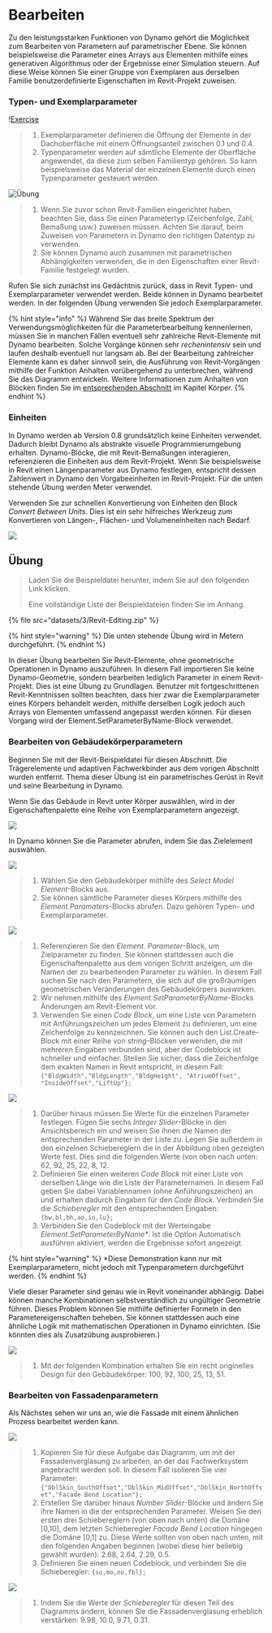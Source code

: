 # Bearbeiten

Zu den leistungsstarken Funktionen von Dynamo gehört die Möglichkeit zum Bearbeiten von Parametern auf parametrischer Ebene. Sie können beispielsweise die Parameter eines Arrays aus Elementen mithilfe eines generativen Algorithmus oder der Ergebnisse einer Simulation steuern. Auf diese Weise können Sie einer Gruppe von Exemplaren aus derselben Familie benutzerdefinierte Eigenschaften im Revit-Projekt zuweisen.

### Typen- und Exemplarparameter

\![Exercise](<../.gitbook/assets/32 (2).jpg>)

> 1. Exemplarparameter definieren die Öffnung der Elemente in der Dachoberfläche mit einem Öffnungsanteil zwischen 0.1 und 0.4.
> 2. Typenparameter werden auf sämtliche Elemente der Oberfläche angewendet, da diese zum selben Familientyp gehören. So kann beispielsweise das Material der einzelnen Elemente durch einen Typenparameter gesteuert werden.

![Übung](../.gitbook/assets/params.jpg)

> 1. Wenn Sie zuvor schon Revit-Familien eingerichtet haben, beachten Sie, dass Sie einen Parametertyp (Zeichenfolge, Zahl, Bemaßung usw.) zuweisen müssen. Achten Sie darauf, beim Zuweisen von Parametern in Dynamo den richtigen Datentyp zu verwenden.
> 2. Sie können Dynamo auch zusammen mit parametrischen Abhängigkeiten verwenden, die in den Eigenschaften einer Revit-Familie festgelegt wurden.

Rufen Sie sich zunächst ins Gedächtnis zurück, dass in Revit Typen- und Exemplarparameter verwendet werden. Beide können in Dynamo bearbeitet werden. In der folgenden Übung verwenden Sie jedoch Exemplarparameter.

{% hint style="info" %} Während Sie das breite Spektrum der Verwendungsmöglichkeiten für die Parameterbearbeitung kennenlernen, müssen Sie in manchen Fällen eventuell sehr zahlreiche Revit-Elemente mit Dynamo bearbeiten. Solche Vorgänge können sehr _rechenintensiv_ sein und laufen deshalb eventuell nur langsam ab. Bei der Bearbeitung zahlreicher Elemente kann es daher sinnvoll sein, die Ausführung von Revit-Vorgängen mithilfe der Funktion Anhalten vorübergehend zu unterbrechen, während Sie das Diagramm entwickeln. Weitere Informationen zum Anhalten von Blöcken finden Sie im [entsprechenden Abschnitt](../essential-nodes-and-concepts/5\_geometry-for-computational-design/5-6\_solids.md#freezing) im Kapitel Körper. {% endhint %}

### Einheiten

In Dynamo werden ab Version 0.8 grundsätzlich keine Einheiten verwendet. Dadurch bleibt Dynamo als abstrakte visuelle Programmierumgebung erhalten. Dynamo-Blöcke, die mit Revit-Bemaßungen interagieren, referenzieren die Einheiten aus dem Revit-Projekt. Wenn Sie beispielsweise in Revit einen Längenparameter aus Dynamo festlegen, entspricht dessen Zahlenwert in Dynamo den Vorgabeeinheiten im Revit-Projekt. Für die unten stehende Übung werden Meter verwendet.

Verwenden Sie zur schnellen Konvertierung von Einheiten den Block _Convert Between Units_. Dies ist ein sehr hilfreiches Werkzeug zum Konvertieren von Längen-, Flächen- und Volumeneinheiten nach Bedarf.

![](images/3/editing-units.jpg)

## Übung

> Laden Sie die Beispieldatei herunter, indem Sie auf den folgenden Link klicken.
>
> Eine vollständige Liste der Beispieldateien finden Sie im Anhang.

{% file src="datasets/3/Revit-Editing.zip" %}

{% hint style="warning" %} Die unten stehende Übung wird in Metern durchgeführt. {% endhint %}

In dieser Übung bearbeiten Sie Revit-Elemente, ohne geometrische Operationen in Dynamo auszuführen. In diesem Fall importieren Sie keine Dynamo-Geometrie, sondern bearbeiten lediglich Parameter in einem Revit-Projekt. Dies ist eine Übung zu Grundlagen. Benutzer mit fortgeschrittenen Revit-Kenntnissen sollten beachten, dass hier zwar die Exemplarparameter eines Körpers behandelt werden, mithilfe derselben Logik jedoch auch Arrays von Elementen umfassend angepasst werden können. Für diesen Vorgang wird der Element.SetParameterByName-Block verwendet.

### Bearbeiten von Gebäudekörperparametern

Beginnen Sie mit der Revit-Beispieldatei für diesen Abschnitt. Die Trägerelemente und adaptiven Fachwerkbinder aus dem vorigen Abschnitt wurden entfernt. Thema dieser Übung ist ein parametrisches Gerüst in Revit und seine Bearbeitung in Dynamo.

Wenn Sie das Gebäude in Revit unter Körper auswählen, wird in der Eigenschaftenpalette eine Reihe von Exemplarparametern angezeigt.

![](images/3/editing-exercise01.jpg)

In Dynamo können Sie die Parameter abrufen, indem Sie das Zielelement auswählen.

![](images/3/editing-exercise02.jpg)

> 1. Wählen Sie den Gebäudekörper mithilfe des _Select Model Element_-Blocks aus.
> 2. Sie können sämtliche Parameter dieses Körpers mithilfe des _Element.Paramaters_-Blocks abrufen. Dazu gehören Typen- und Exemplarparameter.

![](images/3/editing-exercise03.jpg)

> 1. Referenzieren Sie den _Element. Parameter_-Block, um Zielparameter zu finden. Sie können stattdessen auch die Eigenschaftenpalette aus dem vorigen Schritt anzeigen, um die Namen der zu bearbeitenden Parameter zu wählen. In diesem Fall suchen Sie nach den Parametern, die sich auf die großräumigen geometrischen Veränderungen des Gebäudekörpers auswirken.
> 2. Wir nehmen mithilfe des _Element.SetParameterByName_-Blocks Änderungen am Revit-Element vor.
> 3. Verwenden Sie einen _Code Block_, um eine Liste von Parametern mit Anführungszeichen um jedes Element zu definieren, um eine Zeichenfolge zu kennzeichnen. Sie können auch den List.Create-Block mit einer Reihe von _string_-Blöcken verwenden, die mit mehreren Eingaben verbunden sind, aber der Codeblock ist schneller und einfacher. Stellen Sie sicher, dass die Zeichenfolge dem exakten Namen in Revit entspricht, in diesem Fall: `{"BldgWidth","BldgLength","BldgHeight", "AtriumOffset", "InsideOffset","LiftUp"};`

![](images/3/editing-exercise04.jpg)

> 1. Darüber hinaus müssen Sie Werte für die einzelnen Parameter festlegen. Fügen Sie sechs _Integer Slider_-Blöcke in den Ansichtsbereich ein und weisen Sie ihnen die Namen der entsprechenden Parameter in der Liste zu. Legen Sie außerdem in den einzelnen Schiebereglern die in der Abbildung oben gezeigten Werte fest. Dies sind die folgenden Werte (von oben nach unten: 62, 92, 25, 22, 8, 12.
> 2. Definieren Sie einen weiteren _Code Block_ mit einer Liste von derselben Länge wie die Liste der Parameternamen. In diesem Fall geben Sie dabei Variablennamen (ohne Anführungszeichen) an und erhalten dadurch Eingaben für den _Code Block_. Verbinden Sie die _Schieberegler_ mit den entsprechenden Eingaben: `{bw,bl,bh,ao,io,lu};`
> 3. Verbinden Sie den Codeblock mit der Werteingabe _Element.SetParameterByName*_. Ist die Option Automatisch ausführen aktiviert, werden die Ergebnisse sofort angezeigt.

{% hint style="warning" %} *Diese Demonstration kann nur mit Exemplarparametern, nicht jedoch mit Typenparametern durchgeführt werden. {% endhint %}

Viele dieser Parameter sind genau wie in Revit voneinander abhängig. Dabei können manche Kombinationen selbstverständlich zu ungültiger Geometrie führen. Dieses Problem können Sie mithilfe definierter Formeln in den Parametereigenschaften beheben. Sie können stattdessen auch eine ähnliche Logik mit mathematischen Operationen in Dynamo einrichten. (Sie könnten dies als Zusatzübung ausprobieren.)

![](images/3/editing-exercise05.jpg)

> 1. Mit der folgenden Kombination erhalten Sie ein recht originelles Design für den Gebäudekörper: 100, 92, 100, 25, 13, 51.

### Bearbeiten von Fassadenparametern

Als Nächstes sehen wir uns an, wie die Fassade mit einem ähnlichen Prozess bearbeitet werden kann.

![](images/3/editing-exercise06.jpg)

> 1. Kopieren Sie für diese Aufgabe das Diagramm, um mit der Fassadenverglasung zu arbeiten, an der das Fachwerksystem angebracht werden soll. In diesem Fall isolieren Sie vier Parameter: `{"DblSkin_SouthOffset","DblSkin_MidOffset","DblSkin_NorthOffset","Facade Bend Location"};`
> 2. Erstellen Sie darüber hinaus _Number Slider_-Blöcke und ändern Sie ihre Namen in die der entsprechenden Parameter. Weisen Sie den ersten drei Schiebereglern (von oben nach unten) die Domäne [0,10], dem letzten Schieberegler _Facade Bend Location_ hingegen die Domäne [0,1] zu. Diese Werte sollten von oben nach unten, mit den folgenden Angaben beginnen (wobei diese hier beliebig gewählt wurden): 2.68, 2.64, 2.29, 0.5.
> 3. Definieren Sie einen neuen Codeblock, und verbinden Sie die Schieberegler: `{so,mo,no,fbl};`

![](images/3/editing-exercise07.jpg)

> 1. Indem Sie die Werte der _Schieberegler_ für diesen Teil des Diagramms ändern, können Sie die Fassadenverglasung erheblich verstärken: 9.98, 10.0, 9.71, 0.31.
